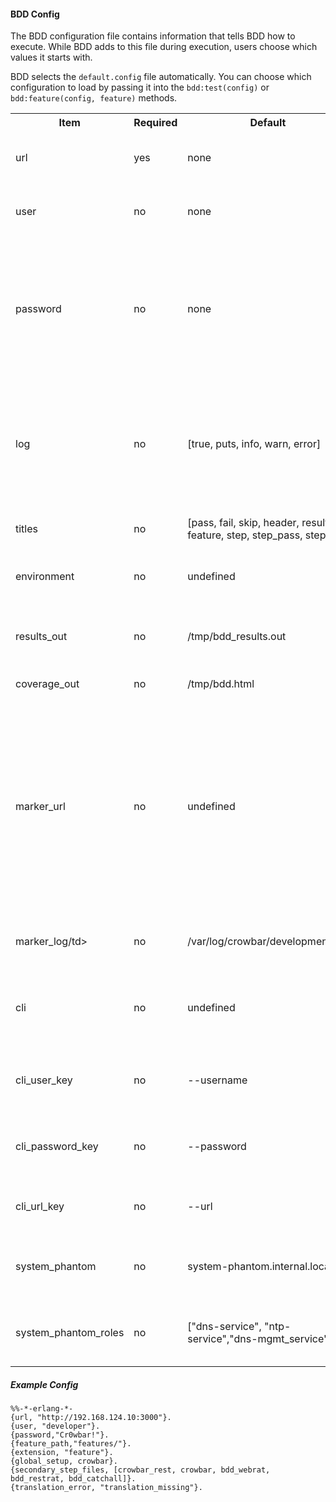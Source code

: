 #### BDD Config

The BDD configuration file contains information that tells BDD how to execute.  While BDD adds to this file during execution, users choose which values it starts with.

BDD selects the `default.config` file automatically.  You can choose which configuration to load by passing it into the `bdd:test(config)` or `bdd:feature(config, feature)` methods.

<table>
  <tr>
    <th>Item</th>
    <th>Required</th>
    <th>Default</th>
    <th>Comment</th>
  </tr>
  <tr>
    <td>url</td>
    <td>yes</td>
    <td>none</td>
    <td>This is the URL that BDD will use for testing</td>
  </tr>
  <tr>
    <td>user</td>
    <td>no</td>
    <td>none</td>
    <td>If your site requires auth, then this is required</td>
  </tr>
  <tr>
    <td>password</td>
    <td>no</td>
    <td>none</td>
    <td>If your site requires auth, then this is required.  WARNING: Retained in clear text!  Do not store production passwords here!</td>
  </tr>
  <tr>
    <td>log</td>
    <td>no</td>
    <td>[true, puts, info, warn, error]</td>
    <td>used by bdd_utils:log printouts.  Create list with none, some or all of the following: [puts, trace, debug, info, warn]</td>
  </tr>
  <tr>
    <td>titles</td>
    <td>no</td>
    <td>[pass, fail, skip, header, result, feature, step, step_pass, step_fail]</td>
    <td>used by bdd_utils:log printouts.</td>
  </tr>
  <tr>
    <td>environment</td>
    <td>no</td>
    <td>undefined</td>
    <td>used by Unless step prefix to skip tests</td>
  </tr>
  <tr>
    <td>results_out</td>
    <td>no</td>
    <td>/tmp/bdd_results.out</td>
    <td>stores the detailed results of the tests.  Used by bdd:failed().</td>
  </tr>
  <tr>
    <td>coverage_out</td>
    <td>no</td>
    <td>/tmp/bdd.html</td>
    <td>HTML version of test results</td>
  </tr>
  <tr>
    <td>marker_url</td>
    <td>no</td>
    <td>undefined</td>
    <td>If undefined, this behavior is turned off.  If defined, BDD does a web request to URL with debug information to make it easier to find matching steps in the log.  For OpenCrowbar, the url is `utils/marker`</td>
  </tr>
  <tr>
    <td>marker_log/td>
    <td>no</td>
    <td>/var/log/crowbar/development.log</td>
    <td>Should point to the path where you log API calls</td>
  </tr>
  <tr>
    <td>cli</td>
    <td>no</td>
    <td>undefined</td>
    <td>Used by bdd_clirat for the command to the CLI if not in the given</td>
  </tr>
  <tr>
    <td>cli_user_key</td>
    <td>no</td>
    <td>--username</td>
    <td>Used by bdd_clirat to pass the username into the CLI</td>
  </tr>
  <tr>
    <td>cli_password_key</td>
    <td>no</td>
    <td>--password</td>
    <td>Used by bdd_clirat to pass the password into the CLI</td>
  </tr>
  <tr>
    <td>cli_url_key</td>
    <td>no</td>
    <td>--url</td>
    <td>Used by bdd_clirat to pass the URL into the CLI</td>
  </tr>
  <tr>
    <td>system_phantom</td>
    <td>no</td>
    <td>system-phantom.internal.local</td>
    <td>Used by Crowbar to set the name of the phantom</td>
  </tr>
  <tr>
    <td>system_phantom_roles</td>
    <td>no</td>
    <td>["dns-service", "ntp-service","dns-mgmt_service"]</td>
    <td>Used by Crowbar to set the name of the phantom roles</td>
  </tr>
</table>


##### Example Config

    %%-*-erlang-*- 
    {url, "http://192.168.124.10:3000"}.
    {user, "developer"}.
    {password,"Cr0wbar!"}.
    {feature_path,"features/"}.
    {extension, "feature"}.
    {global_setup, crowbar}.
    {secondary_step_files, [crowbar_rest, crowbar, bdd_webrat, bdd_restrat, bdd_catchall]}.
    {translation_error, "translation_missing"}.
